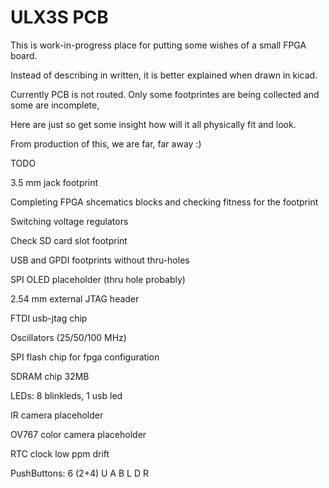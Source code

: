 # ULX3S PCB

This is work-in-progress place for putting
some wishes of a small FPGA board.

Instead of describing in written, 
it is better explained when drawn in kicad.

Currently PCB is not routed. Only some footprintes 
are being collected and some are incomplete,

Here are just so get some insight how will it all
physically fit and look.

From production of this, we are far, far away :)

TODO

3.5 mm jack footprint

Completing FPGA shcematics blocks and
checking fitness for the footprint

Switching voltage regulators

Check SD card slot footprint

USB and GPDI footprints without thru-holes

SPI OLED placeholder (thru hole probably)

2.54 mm external JTAG header

FTDI usb-jtag chip

Oscillators (25/50/100 MHz)

SPI flash chip for fpga configuration

SDRAM chip 32MB

LEDs: 8 blinkleds, 1 usb led

IR camera placeholder

OV767 color camera placeholder

RTC clock low ppm drift

PushButtons: 6 (2+4)
             U
    A B    L D R
